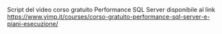 Script del video corso gratuito Performance SQL Server disponibile al link https://www.yimp.it/courses/corso-gratuito-performance-sql-server-e-piani-esecuzione/
